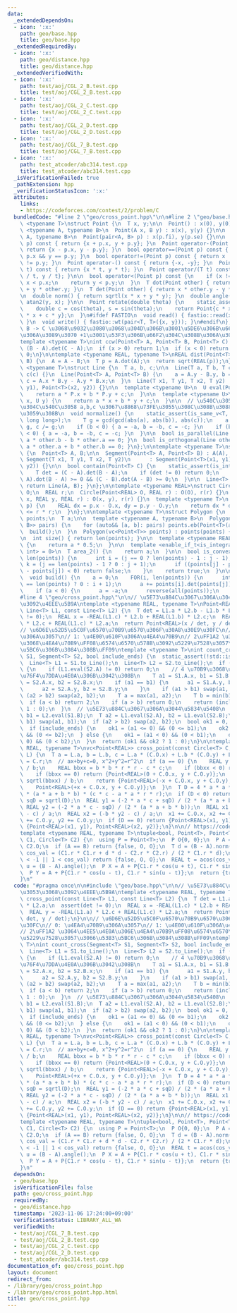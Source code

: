 ```yaml
---
data:
  _extendedDependsOn:
  - icon: ':x:'
    path: geo/base.hpp
    title: geo/base.hpp
  _extendedRequiredBy:
  - icon: ':x:'
    path: geo/distance.hpp
    title: geo/distance.hpp
  _extendedVerifiedWith:
  - icon: ':x:'
    path: test/aoj/CGL_2_B.test.cpp
    title: test/aoj/CGL_2_B.test.cpp
  - icon: ':x:'
    path: test/aoj/CGL_2_C.test.cpp
    title: test/aoj/CGL_2_C.test.cpp
  - icon: ':x:'
    path: test/aoj/CGL_2_D.test.cpp
    title: test/aoj/CGL_2_D.test.cpp
  - icon: ':x:'
    path: test/aoj/CGL_7_B.test.cpp
    title: test/aoj/CGL_7_B.test.cpp
  - icon: ':x:'
    path: test_atcoder/abc314.test.cpp
    title: test_atcoder/abc314.test.cpp
  _isVerificationFailed: true
  _pathExtension: hpp
  _verificationStatusIcon: ':x:'
  attributes:
    links:
    - https://codeforces.com/contest/2/problem/C
  bundledCode: "#line 2 \"geo/cross_point.hpp\"\n\n#line 2 \"geo/base.hpp\"\ntemplate\
    \ <typename T>\nstruct Point {\n  T x, y;\n\n  Point() : x(0), y(0) {}\n\n  template\
    \ <typename A, typename B>\n  Point(A x, B y) : x(x), y(y) {}\n\n  template <typename\
    \ A, typename B>\n  Point(pair<A, B> p) : x(p.fi), y(p.se) {}\n\n  Point operator+(Point\
    \ p) const { return {x + p.x, y + p.y}; }\n  Point operator-(Point p) const {\
    \ return {x - p.x, y - p.y}; }\n  bool operator==(Point p) const { return x ==\
    \ p.x && y == p.y; }\n  bool operator!=(Point p) const { return x != p.x || y\
    \ != p.y; }\n  Point operator-() const { return {-x, -y}; }\n  Point operator*(T\
    \ t) const { return {x * t, y * t}; }\n  Point operator/(T t) const { return {x\
    \ / t, y / t}; }\n\n  bool operator<(Point p) const {\n    if (x != p.x) return\
    \ x < p.x;\n    return y < p.y;\n  }\n  T dot(Point other) { return x * other.x\
    \ + y * other.y; }\n  T det(Point other) { return x * other.y - y * other.x; }\n\
    \n  double norm() { return sqrtl(x * x + y * y); }\n  double angle() { return\
    \ atan2(y, x); }\n\n  Point rotate(double theta) {\n    static_assert(!is_integral<T>::value);\n\
    \    double c = cos(theta), s = sin(theta);\n    return Point{c * x - s * y, s\
    \ * x + c * y};\n  }\n#ifdef FASTIO\n  void read() { fastio::read(x), fastio::read(y);\
    \ }\n  void write() { fastio::wt(pair<T, T>({x, y})); }\n#endif\n};\n\n// A ->\
    \ B -> C \u3068\u9032\u3080\u3068\u304D\u306B\u3001\u5DE6\u306B\u66F2\u304C\u308B\
    \u306A\u3089\u3070 +1\u3001\u53F3\u306B\u66F2\u304C\u308B\u306A\u3089\u3070 -1\n\
    template <typename T>\nint ccw(Point<T> A, Point<T> B, Point<T> C) {\n  T x =\
    \ (B - A).det(C - A);\n  if (x > 0) return 1;\n  if (x < 0) return -1;\n  return\
    \ 0;\n}\n\ntemplate <typename REAL, typename T>\nREAL dist(Point<T> A, Point<T>\
    \ B) {\n  A = A - B;\n  T p = A.dot(A);\n  return sqrt(REAL(p));\n}\n\ntemplate\
    \ <typename T>\nstruct Line {\n  T a, b, c;\n\n  Line(T a, T b, T c) : a(a), b(b),\
    \ c(c) {}\n  Line(Point<T> A, Point<T> B) {\n    a = A.y - B.y, b = B.x - A.x,\
    \ c = A.x * B.y - A.y * B.x;\n  }\n  Line(T x1, T y1, T x2, T y2) : Line(Point<T>(x1,\
    \ y1), Point<T>(x2, y2)) {}\n\n  template <typename U>\n  U eval(Point<U> P) {\n\
    \    return a * P.x + b * P.y + c;\n  }\n\n  template <typename U>\n  T eval(U\
    \ x, U y) {\n    return a * x + b * y + c;\n  }\n\n  // \u540C\u3058\u76F4\u7DDA\
    \u304C\u540C\u3058 a,b,c \u3067\u8868\u73FE\u3055\u308C\u308B\u3088\u3046\u306B\
    \u3059\u308B\n  void normalize() {\n    static_assert(is_same_v<T, int> || is_same_v<T,\
    \ long long>);\n    T g = gcd(gcd(abs(a), abs(b)), abs(c));\n    a /= g, b /=\
    \ g, c /= g;\n    if (b < 0) { a = -a, b = -b, c = -c; }\n    if (b == 0 && a\
    \ < 0) { a = -a, b = -b, c = -c; }\n  }\n\n  bool is_parallel(Line other) { return\
    \ a * other.b - b * other.a == 0; }\n  bool is_orthogonal(Line other) { return\
    \ a * other.a + b * other.b == 0; }\n};\n\ntemplate <typename T>\nstruct Segment\
    \ {\n  Point<T> A, B;\n\n  Segment(Point<T> A, Point<T> B) : A(A), B(B) {}\n \
    \ Segment(T x1, T y1, T x2, T y2)\n      : Segment(Point<T>(x1, y1), Point<T>(x2,\
    \ y2)) {}\n\n  bool contain(Point<T> C) {\n    static_assert(is_integral<T>::value);\n\
    \    T det = (C - A).det(B - A);\n    if (det != 0) return 0;\n    return (C -\
    \ A).dot(B - A) >= 0 && (C - B).dot(A - B) >= 0;\n  }\n\n  Line<T> to_Line() {\
    \ return Line(A, B); }\n};\n\ntemplate <typename REAL>\nstruct Circle {\n  Point<REAL>\
    \ O;\n  REAL r;\n  Circle(Point<REAL> O, REAL r) : O(O), r(r) {}\n  Circle(REAL\
    \ x, REAL y, REAL r) : O(x, y), r(r) {}\n  template <typename T>\n  bool contain(Point<T>\
    \ p) {\n    REAL dx = p.x - O.x, dy = p.y - O.y;\n    return dx * dx + dy * dy\
    \ <= r * r;\n  }\n};\n\ntemplate <typename T>\nstruct Polygon {\n  vc<Point<T>>\
    \ points;\n  T a;\n\n  template <typename A, typename B>\n  Polygon(vc<pair<A,\
    \ B>> pairs) {\n    for (auto&& [a, b]: pairs) points.eb(Point<T>(a, b));\n  \
    \  build();\n  }\n  Polygon(vc<Point<T>> points) : points(points) { build(); }\n\
    \n  int size() { return len(points); }\n\n  template <typename REAL>\n  REAL area()\
    \ {\n    return a * 0.5;\n  }\n\n  template <enable_if_t<is_integral<T>::value,\
    \ int> = 0>\n  T area_2() {\n    return a;\n  }\n\n  bool is_convex() {\n    FOR(j,\
    \ len(points)) {\n      int i = (j == 0 ? len(points) - 1 : j - 1);\n      int\
    \ k = (j == len(points) - 1 ? 0 : j + 1);\n      if ((points[j] - points[i]).det(points[k]\
    \ - points[j]) < 0) return false;\n    }\n    return true;\n  }\n\nprivate:\n\
    \  void build() {\n    a = 0;\n    FOR(i, len(points)) {\n      int j = (i + 1\
    \ == len(points) ? 0 : i + 1);\n      a += points[i].det(points[j]);\n    }\n\
    \    if (a < 0) {\n      a = -a;\n      reverse(all(points));\n    }\n  }\n};\n\
    #line 4 \"geo/cross_point.hpp\"\n\n// \u5E73\u884C\u3067\u306A\u3044\u3053\u3068\
    \u3092\u4EEE\u5B9A\ntemplate <typename REAL, typename T>\nPoint<REAL> cross_point(const\
    \ Line<T> L1, const Line<T> L2) {\n  T det = L1.a * L2.b - L1.b * L2.a;\n  assert(det\
    \ != 0);\n  REAL x = -REAL(L1.c) * L2.b + REAL(L1.b) * L2.c;\n  REAL y = -REAL(L1.a)\
    \ * L2.c + REAL(L1.c) * L2.a;\n  return Point<REAL>(x / det, y / det);\n}\n\n\
    // \u6D6E\u52D5\u5C0F\u6570\u70B9\u6570\u306F\u30A8\u30E9\u30FC\n// 0: \u4EA4\u70B9\
    \u306A\u3057\n// 1: \u4E00\u610F\u306A\u4EA4\u70B9\n// 2\uFF1A2 \u3064\u4EE5\u4E0A\
    \u306E\u4EA4\u70B9\uFF08\u6574\u6570\u578B\u3092\u5229\u7528\u3057\u3066\u53B3\
    \u5BC6\u306B\u3084\u308B\uFF09\ntemplate <typename T>\nint count_cross(Segment<T>\
    \ S1, Segment<T> S2, bool include_ends) {\n  static_assert(!std::is_floating_point<T>::value);\n\
    \  Line<T> L1 = S1.to_Line();\n  Line<T> L2 = S2.to_Line();\n  if (L1.is_parallel(L2))\
    \ {\n    if (L1.eval(S2.A) != 0) return 0;\n    // 4 \u70B9\u3068\u3082\u540C\u4E00\
    \u76F4\u7DDA\u4E0A\u306B\u3042\u308B\n    T a1 = S1.A.x, b1 = S1.B.x;\n    T a2\
    \ = S2.A.x, b2 = S2.B.x;\n    if (a1 == b1) {\n      a1 = S1.A.y, b1 = S1.B.y;\n\
    \      a2 = S2.A.y, b2 = S2.B.y;\n    }\n    if (a1 > b1) swap(a1, b1);\n    if\
    \ (a2 > b2) swap(a2, b2);\n    T a = max(a1, a2);\n    T b = min(b1, b2);\n  \
    \  if (a < b) return 2;\n    if (a > b) return 0;\n    return (include_ends ?\
    \ 1 : 0);\n  }\n  // \u5E73\u884C\u3067\u306A\u3044\u5834\u5408\n  T a1 = L2.eval(S1.A),\
    \ b1 = L2.eval(S1.B);\n  T a2 = L1.eval(S2.A), b2 = L1.eval(S2.B);\n  if (a1 >\
    \ b1) swap(a1, b1);\n  if (a2 > b2) swap(a2, b2);\n  bool ok1 = 0, ok2 = 0;\n\n\
    \  if (include_ends) {\n    ok1 = (a1 <= 0) && (0 <= b1);\n    ok2 = (a2 <= 0)\
    \ && (0 <= b2);\n  } else {\n    ok1 = (a1 < 0) && (0 < b1);\n    ok2 = (a2 <\
    \ 0) && (0 < b2);\n  }\n  return (ok1 && ok2 ? 1 : 0);\n}\n\ntemplate <typename\
    \ REAL, typename T>\nvc<Point<REAL>> cross_point(const Circle<T> C, const Line<T>\
    \ L) {\n  T a = L.a, b = L.b, c = L.a * (C.O.x) + L.b * (C.O.y) + L.c;\n  T r\
    \ = C.r;\n  // ax+by+c=0, x^2+y^2=r^2\n  if (a == 0) {\n    REAL y = REAL(-c)\
    \ / b;\n    REAL bbxx = b * b * r * r - c * c;\n    if (bbxx < 0) return {};\n\
    \    if (bbxx == 0) return {Point<REAL>(0 + C.O.x, y + C.O.y)};\n    REAL x =\
    \ sqrtl(bbxx) / b;\n    return {Point<REAL>(-x + C.O.x, y + C.O.y),\n        \
    \    Point<REAL>(+x + C.O.x, y + C.O.y)};\n  }\n  T D = 4 * a * a * b * b - 4\
    \ * (a * a + b * b) * (c * c - a * a * r * r);\n  if (D < 0) return {};\n  REAL\
    \ sqD = sqrtl(D);\n  REAL y1 = (-2 * a * c + sqD) / (2 * (a * a + b * b));\n \
    \ REAL y2 = (-2 * a * c - sqD) / (2 * (a * a + b * b));\n  REAL x1 = (-b * y1\
    \ - c) / a;\n  REAL x2 = (-b * y2 - c) / a;\n  x1 += C.O.x, x2 += C.O.x;\n  y1\
    \ += C.O.y, y2 += C.O.y;\n  if (D == 0) return {Point<REAL>(x1, y1)};\n  return\
    \ {Point<REAL>(x1, y1), Point<REAL>(x2, y2)};\n}\n\n// https://codeforces.com/contest/2/problem/C\n\
    template <typename REAL, typename T>\ntuple<bool, Point<T>, Point<T>> cross_point_circle(Circle<T>\
    \ C1, Circle<T> C2) {\n  using P = Point<T>;\n  P O{0, 0};\n  P A = C1.O, B =\
    \ C2.O;\n  if (A == B) return {false, O, O};\n  T d = (B - A).norm();\n  REAL\
    \ cos_val = (C1.r * C1.r + d * d - C2.r * C2.r) / (2 * C1.r * d);\n  if (cos_val\
    \ < -1 || 1 < cos_val) return {false, O, O};\n  REAL t = acos(cos_val);\n  REAL\
    \ u = (B - A).angle();\n  P X = A + P{C1.r * cos(u + t), C1.r * sin(u + t)};\n\
    \  P Y = A + P{C1.r * cos(u - t), C1.r * sin(u - t)};\n  return {true, X, Y};\n\
    }\n"
  code: "#pragma once\n\n#include \"geo/base.hpp\"\n\n// \u5E73\u884C\u3067\u306A\u3044\
    \u3053\u3068\u3092\u4EEE\u5B9A\ntemplate <typename REAL, typename T>\nPoint<REAL>\
    \ cross_point(const Line<T> L1, const Line<T> L2) {\n  T det = L1.a * L2.b - L1.b\
    \ * L2.a;\n  assert(det != 0);\n  REAL x = -REAL(L1.c) * L2.b + REAL(L1.b) * L2.c;\n\
    \  REAL y = -REAL(L1.a) * L2.c + REAL(L1.c) * L2.a;\n  return Point<REAL>(x /\
    \ det, y / det);\n}\n\n// \u6D6E\u52D5\u5C0F\u6570\u70B9\u6570\u306F\u30A8\u30E9\
    \u30FC\n// 0: \u4EA4\u70B9\u306A\u3057\n// 1: \u4E00\u610F\u306A\u4EA4\u70B9\n\
    // 2\uFF1A2 \u3064\u4EE5\u4E0A\u306E\u4EA4\u70B9\uFF08\u6574\u6570\u578B\u3092\
    \u5229\u7528\u3057\u3066\u53B3\u5BC6\u306B\u3084\u308B\uFF09\ntemplate <typename\
    \ T>\nint count_cross(Segment<T> S1, Segment<T> S2, bool include_ends) {\n  static_assert(!std::is_floating_point<T>::value);\n\
    \  Line<T> L1 = S1.to_Line();\n  Line<T> L2 = S2.to_Line();\n  if (L1.is_parallel(L2))\
    \ {\n    if (L1.eval(S2.A) != 0) return 0;\n    // 4 \u70B9\u3068\u3082\u540C\u4E00\
    \u76F4\u7DDA\u4E0A\u306B\u3042\u308B\n    T a1 = S1.A.x, b1 = S1.B.x;\n    T a2\
    \ = S2.A.x, b2 = S2.B.x;\n    if (a1 == b1) {\n      a1 = S1.A.y, b1 = S1.B.y;\n\
    \      a2 = S2.A.y, b2 = S2.B.y;\n    }\n    if (a1 > b1) swap(a1, b1);\n    if\
    \ (a2 > b2) swap(a2, b2);\n    T a = max(a1, a2);\n    T b = min(b1, b2);\n  \
    \  if (a < b) return 2;\n    if (a > b) return 0;\n    return (include_ends ?\
    \ 1 : 0);\n  }\n  // \u5E73\u884C\u3067\u306A\u3044\u5834\u5408\n  T a1 = L2.eval(S1.A),\
    \ b1 = L2.eval(S1.B);\n  T a2 = L1.eval(S2.A), b2 = L1.eval(S2.B);\n  if (a1 >\
    \ b1) swap(a1, b1);\n  if (a2 > b2) swap(a2, b2);\n  bool ok1 = 0, ok2 = 0;\n\n\
    \  if (include_ends) {\n    ok1 = (a1 <= 0) && (0 <= b1);\n    ok2 = (a2 <= 0)\
    \ && (0 <= b2);\n  } else {\n    ok1 = (a1 < 0) && (0 < b1);\n    ok2 = (a2 <\
    \ 0) && (0 < b2);\n  }\n  return (ok1 && ok2 ? 1 : 0);\n}\n\ntemplate <typename\
    \ REAL, typename T>\nvc<Point<REAL>> cross_point(const Circle<T> C, const Line<T>\
    \ L) {\n  T a = L.a, b = L.b, c = L.a * (C.O.x) + L.b * (C.O.y) + L.c;\n  T r\
    \ = C.r;\n  // ax+by+c=0, x^2+y^2=r^2\n  if (a == 0) {\n    REAL y = REAL(-c)\
    \ / b;\n    REAL bbxx = b * b * r * r - c * c;\n    if (bbxx < 0) return {};\n\
    \    if (bbxx == 0) return {Point<REAL>(0 + C.O.x, y + C.O.y)};\n    REAL x =\
    \ sqrtl(bbxx) / b;\n    return {Point<REAL>(-x + C.O.x, y + C.O.y),\n        \
    \    Point<REAL>(+x + C.O.x, y + C.O.y)};\n  }\n  T D = 4 * a * a * b * b - 4\
    \ * (a * a + b * b) * (c * c - a * a * r * r);\n  if (D < 0) return {};\n  REAL\
    \ sqD = sqrtl(D);\n  REAL y1 = (-2 * a * c + sqD) / (2 * (a * a + b * b));\n \
    \ REAL y2 = (-2 * a * c - sqD) / (2 * (a * a + b * b));\n  REAL x1 = (-b * y1\
    \ - c) / a;\n  REAL x2 = (-b * y2 - c) / a;\n  x1 += C.O.x, x2 += C.O.x;\n  y1\
    \ += C.O.y, y2 += C.O.y;\n  if (D == 0) return {Point<REAL>(x1, y1)};\n  return\
    \ {Point<REAL>(x1, y1), Point<REAL>(x2, y2)};\n}\n\n// https://codeforces.com/contest/2/problem/C\n\
    template <typename REAL, typename T>\ntuple<bool, Point<T>, Point<T>> cross_point_circle(Circle<T>\
    \ C1, Circle<T> C2) {\n  using P = Point<T>;\n  P O{0, 0};\n  P A = C1.O, B =\
    \ C2.O;\n  if (A == B) return {false, O, O};\n  T d = (B - A).norm();\n  REAL\
    \ cos_val = (C1.r * C1.r + d * d - C2.r * C2.r) / (2 * C1.r * d);\n  if (cos_val\
    \ < -1 || 1 < cos_val) return {false, O, O};\n  REAL t = acos(cos_val);\n  REAL\
    \ u = (B - A).angle();\n  P X = A + P{C1.r * cos(u + t), C1.r * sin(u + t)};\n\
    \  P Y = A + P{C1.r * cos(u - t), C1.r * sin(u - t)};\n  return {true, X, Y};\n\
    }\n"
  dependsOn:
  - geo/base.hpp
  isVerificationFile: false
  path: geo/cross_point.hpp
  requiredBy:
  - geo/distance.hpp
  timestamp: '2023-11-06 17:24:00+09:00'
  verificationStatus: LIBRARY_ALL_WA
  verifiedWith:
  - test/aoj/CGL_7_B.test.cpp
  - test/aoj/CGL_2_B.test.cpp
  - test/aoj/CGL_2_C.test.cpp
  - test/aoj/CGL_2_D.test.cpp
  - test_atcoder/abc314.test.cpp
documentation_of: geo/cross_point.hpp
layout: document
redirect_from:
- /library/geo/cross_point.hpp
- /library/geo/cross_point.hpp.html
title: geo/cross_point.hpp
---
```

